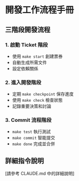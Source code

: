 # 開發工作流程手冊

## 三階段開發流程

### 1. 啟動 Ticket 階段
- 使用 `make start` 創建票券
- 自動生成所需文件
- 設定依賴關係

### 2. 進入開發階段
- 定期 `make checkpoint` 保存進度
- 使用 `make check` 檢查狀態
- 記錄重要決策和討論

### 3. Commit 流程階段
- `make test` 執行測試
- `make commit` 智能提交
- `make done` 完成並合併

## 詳細指令說明

[請參考 CLAUDE.md 中的詳細說明]
